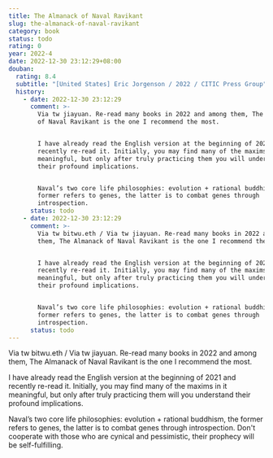 ```yaml
---
title: The Almanack of Naval Ravikant
slug: the-almanack-of-naval-ravikant
category: book
status: todo
rating: 0
year: 2022-4
date: 2022-12-30 23:12:29+08:00
douban:
  rating: 8.4
  subtitle: "[United States] Eric Jorgenson / 2022 / CITIC Press Group"
  history:
    - date: 2022-12-30 23:12:29
      comment: >-
        Via tw jiayuan. Re-read many books in 2022 and among them, The Almanack
        of Naval Ravikant is the one I recommend the most.


        I have already read the English version at the beginning of 2021 and
        recently re-read it. Initially, you may find many of the maxims in it
        meaningful, but only after truly practicing them you will understand
        their profound implications.


        Naval’s two core life philosophies: evolution + rational buddhism, the
        former refers to genes, the latter is to combat genes through
        introspection.
      status: todo
    - date: 2022-12-30 23:12:29
      comment: >-
        Via tw bitwu.eth / Via tw jiayuan. Re-read many books in 2022 and among
        them, The Almanack of Naval Ravikant is the one I recommend the most.


        I have already read the English version at the beginning of 2021 and
        recently re-read it. Initially, you may find many of the maxims in it
        meaningful, but only after truly practicing them you will understand
        their profound implications.


        Naval’s two core life philosophies: evolution + rational buddhism, the
        former refers to genes, the latter is to combat genes through
        introspection.
      status: todo
---
```


Via tw bitwu.eth / Via tw jiayuan. Re-read many books in 2022 and among them, The Almanack of Naval Ravikant is the one I recommend the most.

I have already read the English version at the beginning of 2021 and recently re-read it. Initially, you may find many of the maxims in it meaningful, but only after truly practicing them will you understand their profound implications.

Naval’s two core life philosophies: evolution + rational buddhism, the former refers to genes, the latter is to combat genes through introspection. Don't cooperate with those who are cynical and pessimistic, their prophecy will be self-fulfilling.
